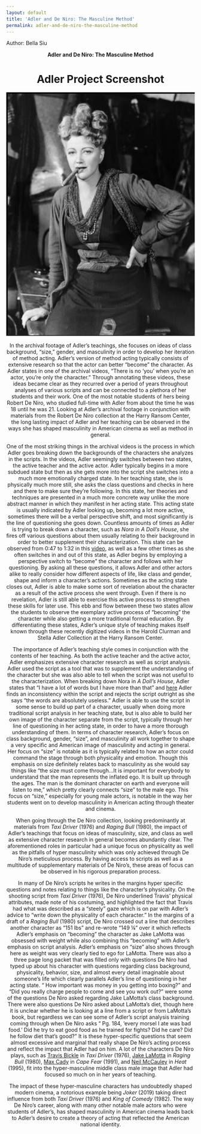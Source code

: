 ```yaml
---
layout: default
title: 'Adler and De Niro: The Masculine Method'
permalink: adler-and-de-niro-the-masculine-method
---
```

<!-- Add an essay or interpretive material below this line,
using HTML or markdown.  Do not modify this file above this line -->
Author: Bella Siu <center>**Adler and De Niro: The Masculine Method**<center> 

<!DOCTYPE html>
<html lang="en">
<head>
    <meta charset="UTF-8">
    <meta name="viewport" content="width=device-width, initial-scale=1.0">
</head>
<body>
    <h1>Adler Project Screenshot</h1>
    <img src="https://github.com/annotatingadler/adler-project/blob/gh-pages/Screen%20Shot%202024-05-08%20at%2012.14.02%20PM.png?raw=true" alt="Screenshot of Adler Project">
</body>
</html>

In the archival footage of Adler’s teachings, she focuses on ideas of class background, “size,” gender, and masculinity in order to develop her iteration of method acting. Adler’s version of method acting typically consists of extensive research so that the actor can better “become” the character. As Adler states in one of the archival videos, “There is no ‘you’ when you’re an actor, you’re only the character.” Through annotating these videos, these ideas became clear as they recurred over a period of years throughout analyses of various scripts and can be connected to a plethora of her students and their work. One of the most notable students of hers being Robert De Niro, who studied full-time with Adler from about the time he was 18 until he was 21. Looking at Adler’s archival footage in conjunction with materials from the Robert De Niro collection at the Harry Ransom Center, the long lasting impact of Adler and her teaching can be observed in the ways she has shaped masculinity in American cinema as well as method in general. 

One of the most striking things in the archival videos is the process in which Adler goes breaking down the backgrounds of the characters she analyzes in the scripts. In the videos, Adler seemingly switches between two states, the active teacher and the active actor. Adler typically begins in a more subdued state but then as she gets more into the script she switches into a much more emotionally charged state. In her teaching state, she is physically much more still, she asks the class questions and checks in here and there to make sure they’re following. In this state, her theories and techniques are presented in a much more concrete way unlike the more abstract manner in which they manifest in her acting state. This acting state is usually indicated by Adler looking up, becoming a lot more active, sometimes there will be a verbal perspective shift, and most significantly is the line of questioning she goes down. Countless amounts of times as Adler is trying to break down a character, such as *Nora in A Doll’s House*, she fires off various questions about them usually relating to their background in order to better supplement their characterization. This state can be observed from 0:47 to 1:32 in this [video](https://annotatingadler.github.io/adler-project/selection-from-script-interpretation-class-a-doll-s-house-by-henrik-ibsen-ads0244-), as well as a few other times as she often switches in and out of this state, as Adler begins by employing a perspective switch to “become” the character and follows with her questioning. By asking all these questions, it allows Adler and other actors alike to really consider how different aspects of life, like class and gender, shape and inform a character’s actions. Sometimes as the acting state closes out, Adler is able to make some sort of revelation about the character as a result of the active process she went through. Even if there is no revelation, Adler is still able to exercise this active process to strengthen these skills for later use. This ebb and flow between these two states allow the students to observe the exemplary active process of “becoming” the character while also getting a more traditional formal education. By differentiating these states, Adler’s unique style of teaching makes itself known through these recently digitized videos in the Harold Clurman and Stella Adler Collection at the Harry Ransom Center.

The importance of Adler’s teaching style comes in conjunction with the contents of her teaching. As both the active teacher and the active actor, Adler emphasizes extensive character research as well as script analysis. Adler used the script as a tool that was to supplement the understanding of the character but she was also able to tell when the script was not useful to the characterization. When breaking down Nora in *A Doll’s House*, Adler states that “I have a lot of words but I have more than that” and [here](https://annotatingadler.github.io/adler-project/selection-from-script-interpretation-class-a-doll-s-house-by-henrik-ibsen-ads0243-) Adler finds an inconsistency within the script and rejects the script outright as she says “the words are absolutely useless.” Adler is able to use the script in some sense to build up part of a character, usually when doing more traditional script analysis in her teaching state, but is also able to build her own image of the character separate from the script, typically through her line of questioning in her acting state, in order to have a more thorough understanding of them. In terms of character research, Adler’s focus on class background, gender, “size”, and masculinity all work together to shape a very specific and American image of masculinity and acting in general. Her focus on “size” is notable as it is typically related to how an actor could command the stage through both physicality and emotion. Though this emphasis on size definitely relates back to masculinity as she would say things like  “the size must come through…It is important for everybody to understand that the man represents the inflated ego. It is built up through the ages. The man is the dominant character on earth and everyone will listen to me,” which pretty clearly connects “size” to the male ego. This focus on “size,” especially for young male actors, is notable in the way her students went on to develop masculinity in American acting through theater and cinema.

When going through the De Niro collection, looking predominantly at materials from *Taxi Driver* (1976) and *Raging Bull* (1980), the impact of Adler’s teachings that focus on ideas of masculinity, size, and class as well as extensive character research in general becomes abundantly clear. The aforementioned roles in particular had a unique focus on physicality as well as the pitfalls of hyper masculinity which was only achieved through De Niro’s meticulous process. By having access to scripts as well as a multitude of supplementary materials of De Niro’s, these areas of focus can be observed in his rigorous preparation process. 

In many of De Niro’s scripts he writes in the margins hyper specific questions and notes relating to things like the character’s physicality. On the shooting script from *Taxi Driver* (1976), De Niro underlined Travis’ physical attributes, made note of his costuming, and highlighted the fact that Travis had what was described as a “steely” gaze which is on par with Adler’s advice to “write down the physicality of each character.” In the margins of a draft of a *Raging Bull* (1980) script, De Niro crossed out a line that describes another character as “151 lbs” and re-wrote “149 ¼” over it which reflects Adler’s emphasis on “becoming” the character as Jake LaMotta was obsessed with weight while also combining this “becoming” with Adler’s emphasis on script analysis. Adler’s emphasis on “size” also shows through here as weight was very clearly tied to ego for LaMotta. There was also a three page long packet that was filled only with questions De Niro had typed up about his character with questions regarding class background, physicality, behavior, size, and almost every detail imaginable about someone’s life which clearly parallels Adler’s line of questioning in her acting state. “ How important was money in you getting into boxing?” and “Did you really charge people to come and see you work out?” were some of the questions De Niro asked regarding Jake LaMotta’s class background. There were also questions De Niro asked about LaMotta’s diet, though here it is unclear whether he is looking at a line from a script or from LaMotta’s book, but regardless we can see some of Adler’s script analysis training coming through when De Niro asks “ Pg. 184, ‘every morsel I ate was bad food.’ Did he try to eat good food as he trained for fights? Did he care? Did he follow diet that’s good?” It is these hyper-specific questions that seem almost excessive and marginal that really shape De Niro’s acting process and reflect the impact that Adler had on him. A lot of the characters De Niro plays, such as [Travis Bickle](https://www.youtube.com/watch?v=-QWL-FwX4t4) in *Taxi Driver* (1976), [Jake LaMotta](https://www.youtube.com/watch?v=9yHJcx89XXk) in *Raging Bull* (1980), [Max Cady](https://www.youtube.com/watch?v=6vO-XDUiRqU) in *Cape Fear* (1991), and [Neil McCauley](https://www.youtube.com/watch?v=W754UBkZc3w) in *Heat* (1995), fit into the hyper-masculine middle class male image that Adler had focused so much on in her years of teaching. 

The impact of these hyper-masculine characters has undoubtedly shaped modern cinema, a notorious example being *Joker* (2019) taking direct influence from both *Taxi Driver* (1976) and *King of Comedy* (1982). The way De Niro’s career, along with many other notable male actors who were students of Adler’s, has shaped masculinity in American cinema leads back to Adler’s desire to create a theory of acting that reflected the American national identity. 
